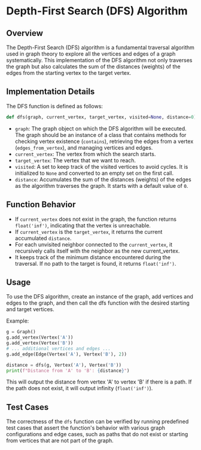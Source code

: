 # Depth-First Search (DFS) Algorithm

## Overview

The Depth-First Search (DFS) algorithm is a fundamental traversal algorithm used in graph theory to explore all the vertices and edges of a graph systematically. This implementation of the DFS algorithm not only traverses the graph but also calculates the sum of the distances (weights) of the edges from the starting vertex to the target vertex.

## Implementation Details

The DFS function is defined as follows:

```python
def dfs(graph, current_vertex, target_vertex, visited=None, distance=0):
```

- `graph`: The graph object on which the DFS algorithm will be executed. The graph should be an instance of a class that contains methods for checking vertex existence (`contains`), retrieving the edges from a vertex (`edges_from_vertex`), and managing vertices and edges.
- `current_vertex`: The vertex from which the search starts.
- `target_vertex`: The vertex that we want to reach.
- `visited`: A set to keep track of the visited vertices to avoid cycles. It is initialized to `None` and converted to an empty set on the first call.
- `distance`: Accumulates the sum of the distances (weights) of the edges as the algorithm traverses the graph. It starts with a default value of `0`.

## Function Behavior

- If `current_vertex` does not exist in the graph, the function returns `float('inf')`, indicating that the vertex is unreachable.
- If `current_vertex` is the `target_vertex`, it returns the current accumulated `distance`.
- For each unvisited neighbor connected to the `current_vertex`, it recursively calls itself with the neighbor as the new current_vertex.
- It keeps track of the minimum distance encountered during the traversal. If no path to the target is found, it returns `float('inf')`.

## Usage

To use the DFS algorithm, create an instance of the graph, add vertices and edges to the graph, and then call the dfs function with the desired starting and target vertices.

Example:
```python
g = Graph()
g.add_vertex(Vertex('A'))
g.add_vertex(Vertex('B'))
# ... additional vertices and edges ...
g.add_edge(Edge(Vertex('A'), Vertex('B'), 2))

distance = dfs(g, Vertex('A'), Vertex('B'))
print(f"Distance from 'A' to 'B': {distance}")
```
This will output the distance from vertex 'A' to vertex 'B' if there is a path. If the path does not exist, it will output infinity (`float('inf')`).

## Test Cases

The correctness of the `dfs` function can be verified by running predefined test cases that assert the function's behavior with various graph configurations and edge cases, such as paths that do not exist or starting from vertices that are not part of the graph.

